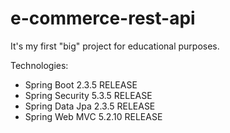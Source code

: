 # e-commerce-rest-api
It's my first "big" project for educational purposes.

Technologies: 
 - Spring Boot 2.3.5 RELEASE
 - Spring Security 5.3.5 RELEASE
 - Spring Data Jpa 2.3.5 RELEASE
 - Spring Web MVC 5.2.10 RELEASE
